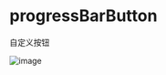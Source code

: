 progressBarButton
=================

自定义按钮

![image](https://github.com/longtaoge/progressBarButton/blob/master/progressBarButton.gif)
